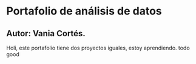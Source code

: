 # Portafolio de análisis de datos
## Autor: Vania Cortés.

Holi, este portafolio tiene dos proyectos iguales, estoy aprendiendo. 
todo good

